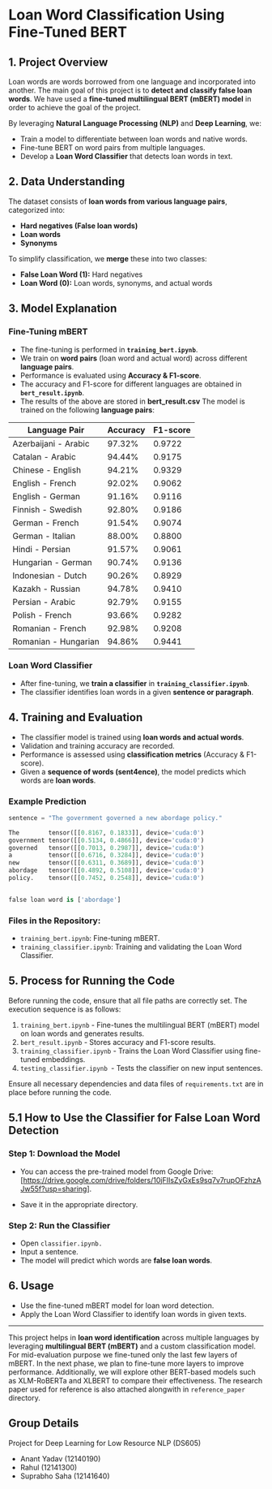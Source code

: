 # **Loan Word Classification Using Fine-Tuned BERT**

## **1. Project Overview**
Loan words are words borrowed from one language and incorporated into another. The main goal of this project is to **detect and classify false loan words**. We have used a **fine-tuned multilingual BERT (mBERT) model** in order to achieve the goal of the project.

By leveraging **Natural Language Processing (NLP)** and **Deep Learning**, we:  
- Train a model to differentiate between loan words and native words.  
- Fine-tune BERT on word pairs from multiple languages.  
- Develop a **Loan Word Classifier** that detects loan words in text.  

## **2. Data Understanding**
The dataset consists of **loan words from various language pairs**, categorized into:  
- **Hard negatives (False loan words)**  
- **Loan words**  
- **Synonyms**  

To simplify classification, we **merge** these into two classes:  
- **False Loan Word (1):** Hard negatives  
- **Loan Word (0):** Loan words, synonyms, and actual words  

## **3. Model Explanation**
### **Fine-Tuning mBERT**
- The fine-tuning is performed in **`training_bert.ipynb`**.  
- We train on **word pairs** (loan word and actual word) across different **language pairs**.  
- Performance is evaluated using **Accuracy & F1-score**.  
- The accuracy and F1-score for different languages are obtained in **`bert_result.ipynb`**.  
- The results of the above are stored in **bert_result.csv**
The model is trained on the following **language pairs**:  

| **Language Pair**           | **Accuracy** | **F1-score** |
|-----------------------------|-------------|--------------|
| Azerbaijani - Arabic        | 97.32%      | 0.9722       |
| Catalan - Arabic            | 94.44%      | 0.9175       |
| Chinese - English           | 94.21%      | 0.9329       |
| English - French            | 92.02%      | 0.9062       |
| English - German            | 91.16%      | 0.9116       |
| Finnish - Swedish           | 92.80%      | 0.9186       |
| German - French             | 91.54%      | 0.9074       |
| German - Italian            | 88.00%      | 0.8800       |
| Hindi - Persian             | 91.57%      | 0.9061       |
| Hungarian - German          | 90.74%      | 0.9136       |
| Indonesian - Dutch          | 90.26%      | 0.8929       |
| Kazakh - Russian            | 94.78%      | 0.9410       |
| Persian - Arabic            | 92.79%      | 0.9155       |
| Polish - French             | 93.66%      | 0.9282       |
| Romanian - French           | 92.98%      | 0.9208       |
| Romanian - Hungarian        | 94.86%      | 0.9441       |


### **Loan Word Classifier**
- After fine-tuning, we **train a classifier** in **`training_classifier.ipynb`**.  
- The classifier identifies loan words in a given **sentence or paragraph**.  

## **4. Training and Evaluation**
- The classifier model is trained using **loan words and actual words**.  
- Validation and training accuracy are recorded.  
- Performance is assessed using **classification metrics** (Accuracy & F1-score).  
- Given a **sequence of words (sent4ence)**, the model predicts which words are **loan words**.  

### **Example Prediction**

```python
sentence = "The government governed a new abordage policy."

The        tensor([[0.8167, 0.1833]], device='cuda:0')
government tensor([[0.5134, 0.4866]], device='cuda:0')
governed   tensor([[0.7013, 0.2987]], device='cuda:0')
a          tensor([[0.6716, 0.3284]], device='cuda:0')
new        tensor([[0.6311, 0.3689]], device='cuda:0')
abordage   tensor([[0.4892, 0.5108]], device='cuda:0')
policy.    tensor([[0.7452, 0.2548]], device='cuda:0')


false loan word is ['abordage']
```

### Files in the Repository:
- `training_bert.ipynb`: Fine-tuning mBERT.
- `training_classifier.ipynb`: Training and validating the Loan Word Classifier.


## **5. Process for Running the Code**
Before running the code, ensure that all file paths are correctly set. The execution sequence is as follows:

1. `training_bert.ipynb` - Fine-tunes the multilingual BERT (mBERT) model on loan words and generates results.
2. `bert_result.ipynb` - Stores accuracy and F1-score results.
3. `training_classifier.ipynb` - Trains the Loan Word Classifier using fine-tuned embeddings.
4. `testing_classifier.ipynb `- Tests the classifier on new input sentences.

Ensure all necessary dependencies and data files of `requirements.txt` are in place before running the code.
## 5.1 How to Use the Classifier for False Loan Word Detection

### Step 1: Download the Model

- You can access the pre-trained model from Google Drive: [https://drive.google.com/drive/folders/10jFIIsZyGxEs9sq7v7rupOFzhzAJw55f?usp=sharing].

- Save it in the appropriate directory.

### Step 2: Run the Classifier
- Open ```classifier.ipynb.```
- Input a sentence.
- The model will predict which words are **false loan words**.

## 6. Usage
- Use the fine-tuned mBERT model for loan word detection.
- Apply the Loan Word Classifier to identify loan words in given texts.

---
This project helps in **loan word identification** across multiple languages by leveraging **multilingual BERT (mBERT)** and a custom classification model. For mid-evaluation purpose we fine-tuned only the last few layers of mBERT. In the next phase, we plan to fine-tune more layers to improve performance. Additionally, we will explore other BERT-based models such as XLM-RoBERTa and XLBERT to compare their effectiveness. The research paper used for reference is also attached alongwith in `reference_paper` directory.

## Group Details
Project for Deep Learning for Low Resource NLP (DS605)
- Anant Yadav (12140190)
- Rahul (12141300)
- Suprabho Saha (12141640)
